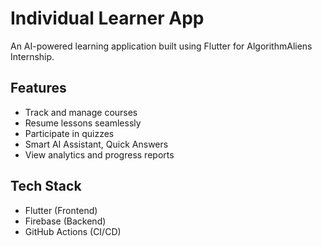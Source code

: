 # Individual Learner App

An AI-powered learning application built using Flutter for AlgorithmAliens Internship.

## Features
- Track and manage courses
- Resume lessons seamlessly
- Participate in quizzes
- Smart AI Assistant, Quick Answers
- View analytics and progress reports

## Tech Stack
- Flutter (Frontend)
- Firebase (Backend)
- GitHub Actions (CI/CD)



